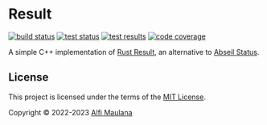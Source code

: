 # Result

[![build status](https://img.shields.io/github/actions/workflow/status/threeal/result/build.yml?branch=main)](https://github.com/threeal/result/actions/workflows/build.yml)
[![test status](https://img.shields.io/github/actions/workflow/status/threeal/result/test.yml?label=test&branch=main)](https://github.com/threeal/result/actions/workflows/test.yml)
[![test results](https://img.shields.io/testspace/pass-ratio/threeal/threeal:result/main)](https://threeal.testspace.com/projects/threeal:result)
[![code coverage](https://img.shields.io/coveralls/github/threeal/result/main)](https://coveralls.io/github/threeal/result)

A simple C++ implementation of [Rust Result](https://doc.rust-lang.org/std/result), an alternative to [Abseil Status](https://abseil.io/docs/cpp/guides/status).

## License

This project is licensed under the terms of the [MIT License](./LICENSE).

Copyright © 2022-2023 [Alfi Maulana](https://github.com/threeal)
